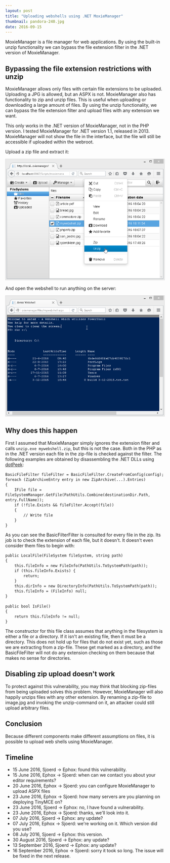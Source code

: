 ```yaml
---
layout: post
title: "Uploading webshells using .NET MoxieManager"
thumbnail: pandora-240.jpg
date: 2016-09-15
---
```


MoxieManager is a file manager for web applications. By using the built-in unzip functionality we can bypass the file extension filter in the .NET version of MoxieManager.

## Bypassing the file extension restrictions with unzip

MoxieManager allows only files with certain file extensions to be uploaded. Uploading a JPG is allowed, but an ASPX is not. MoxieManager also has functionality to zip and unzip files. This is useful when uploading or downloading a large amount of files. By using the unzip functionality, we can bypass the file extension filter and upload files with any extension we want.

This only works in the .NET version of MoxieManager, not in the PHP version.  I tested MoxieManager for .NET version 1.1, released in 2013. MoxieManager will not show the file in the interface, but the file will still be accessible if uploaded within the webroot.

Upload a zip file and extract it:

![Unzip webshell.zip](/images/moxiemanager-unzip-mywebshell.png)

And open the webshell to run anything on the server:

![Resulting webshell](/images/moxiemanager-run-mywebshell.png)

## Why does this happen

First I assumed that MoxieManager simply ignores the extension filter and calls `unzip.exe mywebshell.zip`, but this is not the case. Both in the PHP as in the .NET version each file in the zip-file is checked against the filter. The following examples are obtained by disassembling the .NET DLLs using [dotPeek](https://www.jetbrains.com/decompiler/):

    BasicFileFilter fileFilter = BasicFileFilter.CreateFromConfig(config);
    foreach (ZipArchiveEntry entry in new ZipArchive(...).Entries)
    {
        IFile file = FileSystemManager.GetFile(PathUtils.Combine(destinationDir.Path, entry.FullName));
        if (!file.Exists && fileFilter.Accept(file))
        {
            // Write file
        }
    }

As you can see the BasicFilterFilter is consulted for every file in the zip. Its job is to check the extension of each file, but it doesn't. It doesn't even consider them files to begin with:

    public LocalFile(FileSystem fileSystem, string path)
    {
        this.fileInfo = new FileInfo(PathUtils.ToSystemPath(path));
        if (this.fileInfo.Exists) {
            return;
        }
        this.dirInfo = new DirectoryInfo(PathUtils.ToSystemPath(path));
        this.fileInfo = (FileInfo) null;
    }

    public bool IsFile()
    {
        return this.fileInfo != null;
    }

The constructor for this file class assumes that anything in the filesystem is either a file or a directory. If it isn't an existing file, then it must be a directory. This does not hold up for files that do not exist yet, such as those we are extracting from a zip-file. These get marked as a directory, and the BasicFileFilter will not do any extension checking on them because that makes no sense for directories.

## Disabling zip upload doesn't work

To protect against this vulnerability, you may think that blocking zip-files from being uploaded solves this problem. However, MoxieManager will also happily unzips files with any other extension. By renaming a zip-file to image.jpg and invoking the unzip-command on it, an attacker could still upload arbitrary files.

## Conclusion

Because different components make different assumptions on files, it is possible to upload web shells using MoxieManager.

## Timeline

* 15 June 2016, Sjoerd → Ephox: found this vulnerability.
* 15 June 2016, Ephox → Sjoerd: when can we contact you about your editor requirements?
* 20 June 2016, Ephox → Sjoerd: you can configure MoxieManager to upload ASPX files
* 23 June 2016, Ephox → Sjoerd: how many servers are you planning on deploying TinyMCE on?
* 23 June 2016, Sjoerd → Ephox: no, I have found a vulnerability.
* 23 June 2016, Ephox → Sjoerd: thanks, we'll look into it.
* 07 July 2016, Sjoerd → Ephox: any update?
* 07 July 2016, Ephox → Sjoerd: we're working on it. Which version did you use?
* 08 July 2016, Sjoerd → Ephox: this version.
* 30 August 2016, Sjoerd → Ephox: any update?
* 13 September 2016, Sjoerd → Ephox: any update?
* 16 September 2016, Ephox → Sjoerd: sorry it took so long. The issue will be fixed in the next release.
